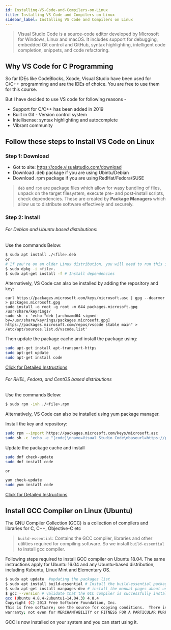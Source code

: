 ```yaml
---
id: Installing-VS-Code-and-Compilers-on-Linux
title: Installing VS Code and Compilers on Linux
sidebar_label: Installing VS Code and Compilers on Linux
---
```


> Visual Studio Code is a source-code editor developed by Microsoft for Windows, Linux and macOS. It includes support for debugging, embedded Git control and GitHub, syntax highlighting, intelligent code completion, snippets, and code refactoring.

## Why VS Code for C Programming
So far IDEs like CodeBlocks, Xcode, Visual Studio have been used for C/C++ programming and are the IDEs of choice. You are free to use them for this course.

But I have decided to use VS code for following reasons - 
- Support for C/C++ has been added in 2019
- Built in Git - Version control system
- Intellisense: syntax highlighting and autocomplete
- Vibrant community

## Follow these steps to Install VS Code on Linux

### Step 1: Download
- Got to site: https://code.visualstudio.com/download
- Download .deb package if you are using Ubintu/Debian
- Download .rpm package if you are using RedHat/Fedora/SUSE

> `deb` and `rpm` are package files which allow for wasy bundling of files, unpack on the target filesystem, execute pre- and post-install scripts, check dependencies. These are created by __Package Managers__ which allow us to distribute software effectively and securely.

### Step 2: Install

###### For Debian and Ubuntu based distributions: 

Use the commands Below:

```bash
$ sudo apt install ./<file>.deb
or 
# If you're on an older Linux distribution, you will need to run this instead:
$ sudo dpkg -i <file>.
$ sudo apt-get install -f # Install dependencies
```

Alternatively, VS Code can also be installed by adding the repository and key:

```
curl https://packages.microsoft.com/keys/microsoft.asc | gpg --dearmor > packages.microsoft.gpg
sudo install -o root -g root -m 644 packages.microsoft.gpg /usr/share/keyrings/
sudo sh -c 'echo "deb [arch=amd64 signed-by=/usr/share/keyrings/packages.microsoft.gpg] https://packages.microsoft.com/repos/vscode stable main" > /etc/apt/sources.list.d/vscode.list'
```

Then update the package cache and install the package using:

```bash
sudo apt-get install apt-transport-https
sudo apt-get update
sudo apt-get install code
```
[Click for Detailed Instructions](https://code.visualstudio.com/docs/setup/linux)

###### For RHEL, Fedora, and CentOS based distributions

Use the commands Below:

```bash
$ sudo rpm -ivh ./<file>.rpm
```

Alternatively, VS Code can also be installed using yum package manager.

Install the key and repository:

```bash
sudo rpm --import https://packages.microsoft.com/keys/microsoft.asc
sudo sh -c 'echo -e "[code]\nname=Visual Studio Code\nbaseurl=https://packages.microsoft.com/yumrepos/vscode\nenabled=1\ngpgcheck=1\ngpgkey=https://packages.microsoft.com/keys/microsoft.asc" > /etc/yum.repos.d/vscode.repo'
```

Update the package cache and install

```bash
sudo dnf check-update
sudo dnf install code

or 

yum check-update
sudo yum install code
```

[Click for Detailed Instructions](https://code.visualstudio.com/docs/setup/linux)


## Install GCC Compiler on Linux (Ubuntu)

The GNU Compiler Collection (GCC) is a collection of compilers and libraries for C, C++, Objective-C etc

> `build-essential`: Contains the GCC compiler, libraries and other utilities required for compiling software. So we install `build-essential` to install gcc compiler.

Following steps required to install GCC compiler on Ubuntu 18.04. The same instructions apply for Ubuntu 16.04 and any Ubuntu-based distribution, including Kubuntu, Linux Mint and Elementary OS.

```bash
$ sudo apt update  #updating the packages list
$ sudo apt install build-essential # Install the build-essential package
$ sudo apt-get install manpages-dev # install the manual pages about using GNU/Linux for development
$ gcc --version # validate that the GCC compiler is successfully installed
gcc (Ubuntu 4.8.4-2ubuntu1~14.04.3) 4.8.4
Copyright (C) 2013 Free Software Foundation, Inc.
This is free software; see the source for copying conditions.  There is NO
warranty; not even for MERCHANTABILITY or FITNESS FOR A PARTICULAR PURPOSE.
```

GCC is now installed on your system and you can start using it.

